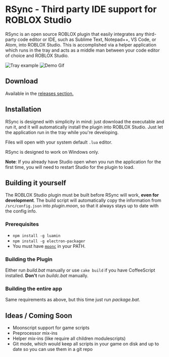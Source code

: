 # RSync - Third party IDE support for ROBLOX Studio
RSync is an open source ROBLOX plugin that easily integrates any third-party code editor or IDE, such as Sublime Text, Notepad++, VS Code, or Atom, into ROBLOX Studio. This is accomplished via a helper application which runs in the tray and acts as a middle man between your code editor of choice and ROBLOX Studio. 

![Tray example](https://i.imgur.com/lqhr2sx.png)
![Demo Gif](https://i.imgur.com/z9oeWaF.gif)

## Download
Available in the [releases section.](https://github.com/evaera/RSync/releases/latest)

## Installation 
RSync is designed with simplicity in mind: just download the executable and run it, and it will automatically install the plugin into ROBLOX Studio. Just let the application run in the tray while you're developing. 

Files will open with your system default `.lua` editor.

RSync is designed to work on Windows only.

**Note**: If you already have Studio open when you run the application for the first time, you will need to restart Studio for the plugin to load.

## Building it yourself
The ROBLOX Studio plugin must be built before RSync will work, **even for development**. The build script will automatically copy the information from `/src/config.json` into *plugin.moon*, so that it always stays up to date with the config info.

### Prerequisites 
- `npm install -g luamin`
- `npm install -g electron-packager`
- You must have [`moonc`](http://moonscript.org/) in your PATH.

### Building the Plugin
Either run *build.bat* manually or use `cake build` if you have CoffeeScript installed. 
**Don't** run *buildc.bat* manually.

### Building the entire app
Same requirements as above, but this time just run *package.bat*. 

## Ideas / Coming Soon
- Moonscript support for game scripts
- Preprocessor mix-ins
- Helper mix-ins (like require all children modulescripts)
- Git mode, which would keep all scripts in your game on disk and up to date so you can use them in a git repo
